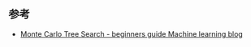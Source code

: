 ## 参考

-   [Monte Carlo Tree Search - beginners guide Machine learning blog](https://int8.io/monte-carlo-tree-search-beginners-guide/)
